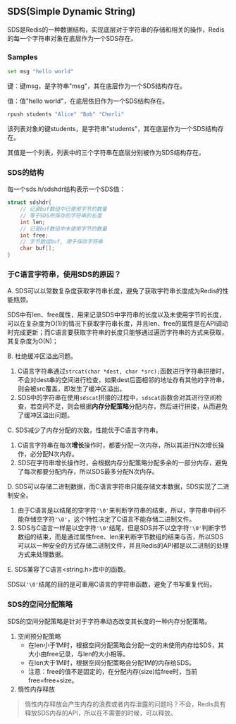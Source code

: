 ## SDS(Simple Dynamic String)

SDS是Redis的一种数据结构，实现底层对于字符串的存储和相关的操作，Redis的每一个字符串对象在底层作为一个SDS存在。

### Samples

```python
set msg "hello world"
```

键：键msg，是字符串"msg"，其在底层作为一个SDS结构存在。

值：值"hello world"，在底层依旧作为一个SDS结构存在。

```python
rpush students "Alice" "Bob" "Cherli"
```

该列表对象的键students，是字符串"students"，其在底层作为一个SDS结构存在。

其值是一个列表，列表中的三个字符串在底层分别被作为SDS结构存在。

### SDS的结构

每一个sds.h/sdshdr结构表示一个SDS值：

```C
struct sdshdr{
    // 记录buf数组中已使用字节的数量
    // 等于SDS所保存的字符串的长度
    int len;
    // 记录buf数组中未使用字节的数量
    int free;
    // 字节数组buf, 用于保存字符串
    char buf[];
}
```

### 于C语言字符串，使用SDS的原因？

A. SDS可以以常数复杂度获取字符串长度，避免了获取字符串长度成为Redis的性能瓶颈。

SDS中有len、free属性，用来记录SDS中字符串的长度以及未使用字节的长度，可以在复杂度为O(1)的情况下获取字符串长度，并且len、free的属性是在API调动时完成更新；而C语言要获取字符串的长度只能够通过遍历字符串的方式来获取，其复杂度为O(N)；

B. 杜绝缓冲区溢出问题。

1. C语言字符串通过`strcat(char *dest, char *src);`函数进行字符串拼接时，不会对dest串的空间进行检查，如果dest后面相邻的地址存有其他的字符串，则会被src覆盖，即发生了缓冲区溢出。
2. SDS中的字符串在使用`sdscat`拼接的过程中，`sdscat`函数会对其进行空间检查，若空间不足，则会根据**内存分配策略**分配内存，然后进行拼接，从而避免了缓冲区溢出问题。

C. SDS减少了内存分配的次数，性能优于C语言字符串。

1. C语言字符串在每次**增长**操作时，都要分配一次内存，所以其进行N次增长操作，必分配N次内存。
2. SDS在字符串增长操作时，会根据内存分配策略分配多余的一部分内存，避免了每次都要分配内存，所以SDS最多分配N次内存。

D.  SDS可以存储二进制数据，而C语言字符串只能存储文本数据，SDS实现了二进制安全。

1. 由于C语言是以结尾的空字符`'\0'`来判断字符串的结束，所以，字符串中间不能存储空字符`'\0'`，这个特性决定了C语言不能存储二进制文件。
2. SDS与C语言一样是以空字符`'\0'`结尾，但是SDS并不以空字符`'\0'`判断字节数组的结束，而是通过属性free、len来判断字节数组的结束与否，所以SDS可以以一种安全的方式存储二进制文件，并且Redis的API都是以二进制的处理方式来处理数据。

E. SDS兼容了C语言<string.h>库中的函数。

SDS以`'\0'`结尾的目的是可重用C语言的字符串函数，避免了书写重复代码。

### SDS的空间分配策略

SDS的空间分配策略是针对于字符串动态改变其长度的一种内存分配策略。

1. 空间预分配策略
   * 在len小于1M时，根据空间分配策略会分配一定的未使用内存给SDS，其大小由free记录，与len的大小相等。
   * 在len大于1M时，根据空间分配策略会分配1M的内存给SDS。
   * 注意：free的值不是固定的，在分配内存(size)给free时，当前free=free+size。
2. 惰性内存释放

> 惰性内存释放会产生内存的浪费或者内存泄露的问题吗？不会，Redis具有释放SDS内存的API，所以在不需要的时候，可以释放。
